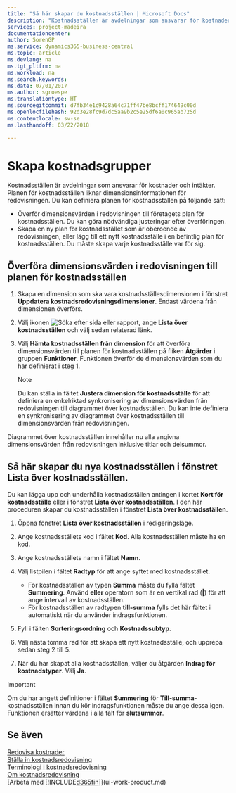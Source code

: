 ```yaml
---
title: "Så här skapar du kostnadsställen | Microsoft Docs"
description: "Kostnadsställen är avdelningar som ansvarar för kostnader och intäkter. Planen för kostnadsställen liknar dimensionsinformationen för redovisningen."
services: project-madeira
documentationcenter: 
author: SorenGP
ms.service: dynamics365-business-central
ms.topic: article
ms.devlang: na
ms.tgt_pltfrm: na
ms.workload: na
ms.search.keywords: 
ms.date: 07/01/2017
ms.author: sgroespe
ms.translationtype: HT
ms.sourcegitcommit: d7fb34e1c9428a64c71ff47be8bcff174649c00d
ms.openlocfilehash: 92d3e28fc9d7dc5aa9b2c5e25df6a0c965ab725d
ms.contentlocale: sv-se
ms.lasthandoff: 03/22/2018

---
```

# <a name="set-up-cost-centers"></a>Skapa kostnadsgrupper
Kostnadsställen är avdelningar som ansvarar för kostnader och intäkter. Planen för kostnadsställen liknar dimensionsinformationen för redovisningen. Du kan definiera planen för kostnadsställen på följande sätt:  

-   Överför dimensionsvärden i redovisningen till företagets plan för kostnadsställen. Du kan göra nödvändiga justeringar efter överföringen.  
-   Skapa en ny plan för kostnadsstället som är oberoende av redovisningen, eller lägg till ett nytt kostnadsställe i en befintlig plan för kostnadsställen. Du måste skapa varje kostnadsställe var för sig.  

## <a name="to-transfer-dimension-values-in-the-general-ledger-to-the-chart-of-cost-centers"></a>Överföra dimensionsvärden i redovisningen till planen för kostnadsställen  
1.  Skapa en dimension som ska vara kostnadsställesdimensionen i fönstret **Uppdatera kostnadsredovisningsdimensioner**. Endast värdena från dimensionen överförs.  
2.  Välj ikonen ![Söka efter sida eller rapport](media/ui-search/search_small.png "Ikonen Söka efter sida eller rapport"), ange **Lista över kostnadsställen** och välj sedan relaterad länk.  
3.  Välj **Hämta kostnadsställen från dimension** för att överföra dimensionsvärden till planen för kostnadsställen på fliken **Åtgärder** i gruppen **Funktioner**. Funktionen överför de dimensionsvärden som du har definierat i steg 1.  

    > [!NOTE]  
    >  Du kan ställa in fältet **Justera dimension för kostnadsställe** för att definiera en enkelriktad synkronisering av dimensionsvärden från redovisningen till diagrammet över kostnadsställen. Du kan inte definiera en synkronisering av diagrammet över kostnadsställen till dimensionsvärden från redovisningen.  

Diagrammet över kostnadsställen innehåller nu alla angivna dimensionsvärden från redovisningen inklusive titlar och delsummor.  

## <a name="to-create-new-cost-centers-in-the-chart-of-cost-centers-window"></a>Så här skapar du nya kostnadsställen i fönstret Lista över kostnadsställen.  
Du kan lägga upp och underhålla kostnadsställen antingen i kortet **Kort för kostnadsställe** eller i fönstret **Lista över kostnadsställen**. I den här proceduren skapar du kostnadsställen i fönstret **Lista över kostnadsställen**.  

1. Öppna fönstret **Lista över kostnadsställen** i redigeringsläge.  
2. Ange kostnadsställets kod i fältet **Kod**. Alla kostnadsställen måste ha en kod.  
3. Ange kostnadsställets namn i fältet **Namn**.  
4. Välj listpilen i fältet **Radtyp** för att ange syftet med kostnadsstället.  

    - För kostnadsställen av typen **Summa** måste du fylla fältet **Summering**. Använd **eller** operatorn som är en vertikal rad (**&#124;**) för att ange intervall av kostnadsställen.  
    - För kostnadsställen av radtypen **till-summa** fylls det här fältet i automatiskt när du använder indragsfunktionen.  
5.  Fyll i fälten **Sorteringsordning** och **Kostnadssubtyp**.  
6.  Välj nästa tomma rad för att skapa ett nytt kostnadsställe, och upprepa sedan steg 2 till 5.  
7.  När du har skapat alla kostnadsställen, väljer du åtgärden **Indrag för kostnadstyper**. Välj **Ja**.  

> [!IMPORTANT]  
>  Om du har angett definitioner i fältet  **Summering** för **Till-summa**-kostnadsställen innan du kör indragsfunktionen måste du ange dessa igen. Funktionen ersätter värdena i alla fält för **slutsummor**.  

## <a name="see-also"></a>Se även  
[Redovisa kostnader](finance-manage-cost-accounting.md)  
[Ställa in kostnadsredovisning](finance-set-up-cost-accounting.md)   
[Terminologi i kostnadsredovisning](finance-terminology-in-cost-accounting.md)   
[Om kostnadsredovisning](finance-about-cost-accounting.md)  
[Arbeta med [!INCLUDE[d365fin](includes/d365fin_md.md)]](ui-work-product.md)

